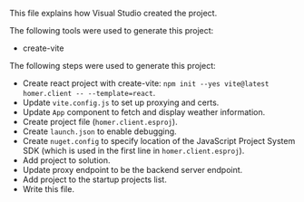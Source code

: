 This file explains how Visual Studio created the project.

The following tools were used to generate this project:
- create-vite

The following steps were used to generate this project:
- Create react project with create-vite: `npm init --yes vite@latest homer.client -- --template=react`.
- Update `vite.config.js` to set up proxying and certs.
- Update `App` component to fetch and display weather information.
- Create project file (`homer.client.esproj`).
- Create `launch.json` to enable debugging.
- Create `nuget.config` to specify location of the JavaScript Project System SDK (which is used in the first line in `homer.client.esproj`).
- Add project to solution.
- Update proxy endpoint to be the backend server endpoint.
- Add project to the startup projects list.
- Write this file.
